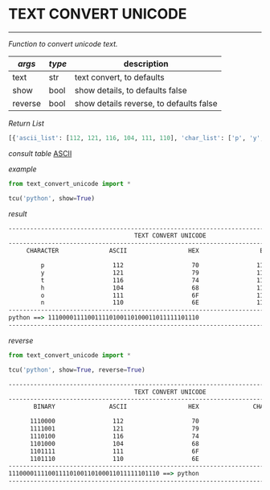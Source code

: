 # TEXT CONVERT UNICODE
---
_Function to convert unicode text._

|_args_| _type_ | description |
|------|--------|-------------|
| text | str | text convert, to defaults |
| show | bool| show details, to defaults false
| reverse | bool | show details reverse, to defaults false

_Return List_ 
~~~ python
[{'ascii_list': [112, 121, 116, 104, 111, 110], 'char_list': ['p', 'y', 't', 'h', 'o', 'n'], 'binary_list': ['1110000', '1111001', '1110100', '1101000', '1101111', '1101110'], 'hex_list': ['70', '79', '74', '68', '6F', '6E']}]
~~~

_consult table_ [ASCII](https://pt.wikipedia.org/wiki/ASCII)

_example_

~~~python
from text_convert_unicode import *

tcu('python', show=True)
~~~
_result_

~~~cmd
------------------------------------------------------------------------------------------
                                   TEXT CONVERT UNICODE
------------------------------------------------------------------------------------------
     CHARACTER              ASCII                 HEX                 BINARY

         p                   112                   70                1110000       
         y                   121                   79                1111001
         t                   116                   74                1110100
         h                   104                   68                1101000
         o                   111                   6F                1101111
         n                   110                   6E                1101110
------------------------------------------------------------------------------------------
python ==> 111000011110011110100110100011011111101110
------------------------------------------------------------------------------------------
~~~
_reverse_
~~~python
from text_convert_unicode import *

tcu('python', show=True, reverse=True)
~~~
~~~cmd
------------------------------------------------------------------------------------------
                                   TEXT CONVERT UNICODE
------------------------------------------------------------------------------------------
       BINARY               ASCII                 HEX               CHARACTER

      1110000                112                   70                   p
      1111001                121                   79                   y
      1110100                116                   74                   t
      1101000                104                   68                   h
      1101111                111                   6F                   o
      1101110                110                   6E                   n
------------------------------------------------------------------------------------------
111000011110011110100110100011011111101110 ==> python
------------------------------------------------------------------------------------------
~~~